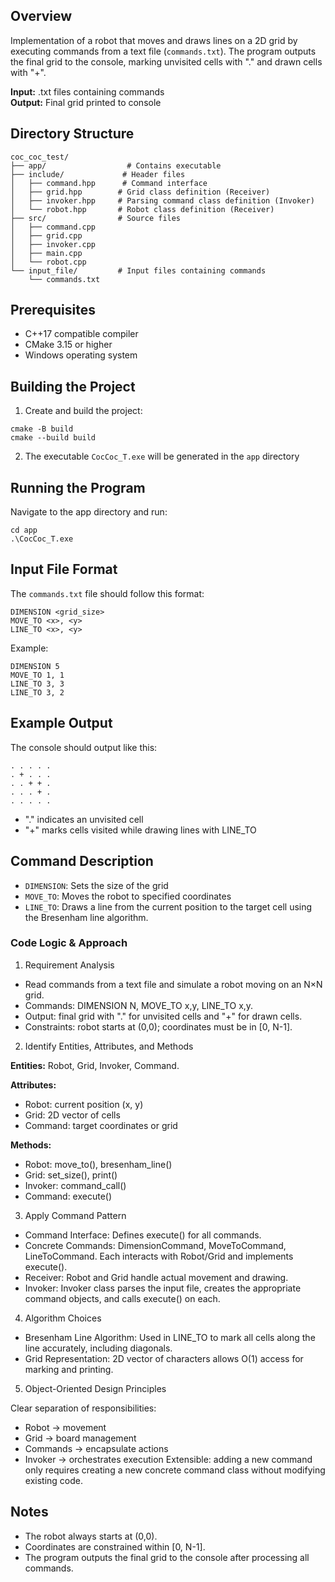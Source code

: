 ## Overview

Implementation of a robot that moves and draws lines on a 2D grid by executing commands from a text file (`commands.txt`). The program outputs the final grid to the console, marking unvisited cells with "." and drawn cells with "+".

**Input:** .txt files containing commands  
**Output:** Final grid printed to console

## Directory Structure

```
coc_coc_test/
├── app/                  # Contains executable
├── include/             # Header files
│   ├── command.hpp      # Command interface
│   ├── grid.hpp        # Grid class definition (Receiver)
│   ├── invoker.hpp     # Parsing command class definition (Invoker)
│   └── robot.hpp       # Robot class definition (Receiver)
├── src/                # Source files
│   ├── command.cpp
│   ├── grid.cpp
│   ├── invoker.cpp
│   ├── main.cpp
│   └── robot.cpp
└── input_file/         # Input files containing commands
    └── commands.txt
```

## Prerequisites

- C++17 compatible compiler
- CMake 3.15 or higher
- Windows operating system

## Building the Project

1. Create and build the project:
```batch
cmake -B build
cmake --build build
```

2. The executable `CocCoc_T.exe` will be generated in the `app` directory

## Running the Program

Navigate to the app directory and run:
```batch
cd app
.\CocCoc_T.exe
```
## Input File Format

The `commands.txt` file should follow this format:
```
DIMENSION <grid_size>
MOVE_TO <x>, <y>
LINE_TO <x>, <y>
```

Example:
```
DIMENSION 5
MOVE_TO 1, 1
LINE_TO 3, 3
LINE_TO 3, 2
```
## Example Output

The console should output like this:
```
. . . . .
. + . . .
. . + + .
. . . + .
. . . . .
```
- "." indicates an unvisited cell
- "+" marks cells visited while drawing lines with LINE_TO

## Command Description

- `DIMENSION`: Sets the size of the grid
- `MOVE_TO`: Moves the robot to specified coordinates
- `LINE_TO`: Draws a line from the current position to the target cell using the Bresenham line algorithm.

### Code Logic & Approach

1. Requirement Analysis

- Read commands from a text file and simulate a robot moving on an N×N grid.
- Commands: DIMENSION N, MOVE_TO x,y, LINE_TO x,y.
- Output: final grid with "." for unvisited cells and "+" for drawn cells.
- Constraints: robot starts at (0,0); coordinates must be in [0, N-1].

2. Identify Entities, Attributes, and Methods

**Entities:** Robot, Grid, Invoker, Command.

**Attributes:**
- Robot: current position (x, y)
- Grid: 2D vector of cells
- Command: target coordinates or grid 

**Methods:**
- Robot: move_to(), bresenham_line()
- Grid: set_size(), print()
- Invoker: command_call()
- Command: execute()

3. Apply Command Pattern

- Command Interface: Defines execute() for all commands.
- Concrete Commands: DimensionCommand, MoveToCommand, LineToCommand. Each interacts with Robot/Grid and implements execute().
- Receiver: Robot and Grid handle actual movement and drawing.
- Invoker: Invoker class parses the input file, creates the appropriate command objects, and calls execute() on each.

4. Algorithm Choices

- Bresenham Line Algorithm: Used in LINE_TO to mark all cells along the line accurately, including diagonals.
- Grid Representation: 2D vector of characters allows O(1) access for marking and printing.

5. Object-Oriented Design Principles

Clear separation of responsibilities:
- Robot → movement
- Grid → board management
- Commands → encapsulate actions
- Invoker → orchestrates execution
Extensible: adding a new command only requires creating a new concrete command class without modifying existing code.

## Notes

- The robot always starts at (0,0).
- Coordinates are constrained within [0, N-1].
- The program outputs the final grid to the console after processing all commands.
